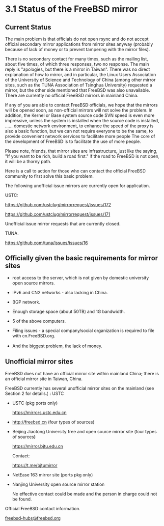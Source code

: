# 3.1 Status of the FreeBSD mirror

## Current Status

The main problem is that officials do not open rsync and do not accept official secondary mirror applications from mirror sites anyway (probably because of lack of money or to prevent tampering with the mirror files).

There is no secondary contact for many times, such as the mailing list, about five times, of which three responses, two no response. The main reply is "apologies, but there is a mirror in Taiwan". There was no direct explanation of how to mirror, and in particular, the Linux Users Association of the University of Science and Technology of China (among other mirror sites, such as the TUNA Association of Tsinghua University) requested a mirror, but the other side mentioned that FreeBSD was also unavailable. There are currently no official FreeBSD mirrors in mainland China.

If any of you are able to contact FreeBSD officials, we hope that the mirrors will be opened soon, as non-official mirrors will not solve the problem. In addition, the Kernel or Base system source code SVN speed is even more impressive, unless the system is installed when the source code is installed, ...... domestic network environment, to enhance the speed of the proxy is also a basic function, but we can not require everyone to be the same, to provide convenient network services to facilitate more people The core of the development of FreeBSD is to facilitate the use of more people.

Please note, friends, that mirror sites are infrastructure, just like the saying, "If you want to be rich, build a road first." If the road to FreeBSD is not open, it will be a thorny path.

Here is a call to action for those who can contact the official FreeBSD community to first solve this basic problem.

The following unofficial issue mirrors are currently open for application.

USTC:

https://github.com/ustclug/mirrorrequest/issues/172

https://github.com/ustclug/mirrorrequest/issues/171

Unofficial issue mirror requests that are currently closed.

TUNA.

https://github.com/tuna/issues/issues/16

## Officially given the basic requirements for mirror sites

- root access to the server, which is not given by domestic university open source mirrors.

- IPv6 and CN2 networks - also lacking in China.

- BGP network.

- Enough storage space (about 50TB) and 1G bandwidth.

- 5 of the above computers.

- Filing issues - a special company/social organization is required to file with cn.FreeBSD.org.

- And the biggest problem, the lack of money. 　

## Unofficial mirror sites

FreeBSD does not have an official mirror site within mainland China; there is an official mirror site in Taiwan, China.

FreeBSD currently has several unofficial mirror sites on the mainland (see Section 2 for details.) : USTC

 - USTC (pkg ports only)

    https://mirrors.ustc.edu.cn

 - http://freebsd.cn (four types of sources)

 - Beijing Jiaotong University free and open source mirror site (four types of sources)

    https://mirror.bjtu.edu.cn

    Contact:

    https://t.me/bjtumirror

 - NetEase 163 mirror site (ports pkg only)

 - Nanjing University open source mirror station

    No effective contact could be made and the person in charge could not be found.

Official FreeBSD contact information.

[freebsd-hubs@freebsd.org](mailto:freebsd-hubs@freebsd.org)
